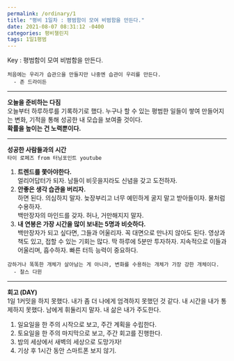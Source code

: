 ```yaml
---
permalink: /ordinary/1
title: "평비 1일차 : 평범함이 모여 비범함을 만든다."
date: 2021-08-07 08:31:12 -0400
categories: 평비챌린지
tags: 1일1평범
---  
```

Key : 평범함이 모여 비범함을 만든다.
```
처음에는 우리가 습관으을 만들지만 나중엔 습관이 우리를 만든다.
  - 존 드라이든
```

---
**오늘을 준비하는 다짐**  
오늘부터 하루하루를 기록하기로 했다. 누구나 할 수 있는 평범한 일들이 쌓여 만들어지는 변화, 기적을 통해 성공한 내 모습을 보여줄 것이다.  
**확률을 높이는 건 노력뿐이다.**

---
**성공한 사람들과의 시간**  
`타이 로페즈 from 터닝포인트 youtube`  
1. **트렌드를 쫓아야한다.**  
얼리어답터가 되자. 남들이 비웃을지라도 신념을 갖고 도전하자.
2. **안좋은 생각 습관을 버리자.**  
하면 된다. 의심하지 말자. 늦장부리고 너무 예민하게 굴지 말고 받아들이자. 물처럼 수용하자.  
백만장자의 마인드를 갖자. 허나, 거만해지지 말자.
3. **내 연봉은 가장 시간을 많이 보내는 5명과 비슷하다.**  
백만장자가 되고 싶다면, 그들과 어울리자. 꼭 대면으로 만나지 않아도 된다. 영상과 책도 있고, 접할 수 있는 기회는 많다. 딱 하루에 5분만 투자하자. 지속적으로 이들과 어울리며, 흡수하자. 빠른 터득 능력이 중요하다.  
```
강하거나 똑똑한 개체가 살아남는 게 아니라, 변화를 수용하는 개체가 가장 강한 개체이다.
  - 찰스 다윈
```

---
**회고 (DAY)**  
1일 1커밋을 하지 못했다. 내가 좀 더 나에게 엄격하지 못했던 것 같다. 내 시간을 내가 통제하지 못했다. 남에게 휘둘리지 말자. 내 삶은 내가 주도한다.
1. 일요일을 한 주의 시작으로 보고, 주간 계획을 수립한다.
2. 토요일을 한 주의 마지막으로 보고, 주간 회고를 진행한다.
3. 밤의 세상에서 새벽의 세상으로 도망가자!
4. 기상 후 1시간 동안 스마트폰 보지 않기.